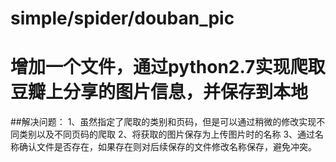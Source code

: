 # simple/spider/douban_pic
# 增加一个文件，通过python2.7实现爬取豆瓣上分享的图片信息，并保存到本地
##解决问题：
1、虽然指定了爬取的类别和页码，但是可以通过稍微的修改实现不同类别以及不同页码的爬取
2、将获取的图片保存为上传图片时的名称
3、通过名称确认文件是否存在，如果存在则对后续保存的文件修改名称保存，避免冲突。